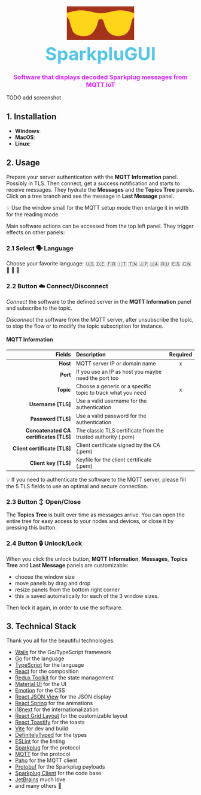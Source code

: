 <h1 align=center>
    <div>
        <img src="sparkplugui/frontend/src/assets/images/logo.svg" width="180" style="filter: invert(78%) sepia(95%) saturate(1004%) hue-rotate(339deg) brightness(101%) contrast(101%)" />
    </div>
    <font size="7" style="color: #55C6E7">SparkpluGUI</font>
</h1>
<h3 align=center>
<div style="color: #D724FF;">Software that displays decoded Sparkplug messages from MQTT IoT</div>
</h3>

TODO add screenshot

## 1. Installation

- **Windows**:
- **MacOS**:
- **Linux**:

## 2. Usage

Prepare your server authentication with the **MQTT Information** panel. Possibly in TLS.
Then connect, get a success notification and starts to receive messages. They hydrate the **Messages** and the **Topics Tree** panels.
Click on a tree branch and see the message in **Last Message** panel. 

💡 Use the window small for the MQTT setup mode then enlarge it in width for the reading mode.

Main software actions can be accessed from the top left panel. They trigger effects on other panels:

### 2.1 Select 🗣️ Language

Choose your favorite language:  🇺🇸 🇩🇪 🇫🇷 🇮🇹 🇹🇳 🇯🇵 🇺🇦 🇷🇺 🇪🇸 🇨🇳 🏴󠁣󠁮󠀶󠀵󠁿 🏴󠁺󠁡󠁮󠁬󠁿 🏴󠁩󠁲󠀱󠀶󠁿

### 2.2 Button ☁️ Connect/Disconnect

*Connect* the software to the defined server in the **MQTT Information** panel and subscribe to the topic.

*Disconnect* the software from the MQTT server, after unsubscribe the topic, 
to stop the flow or to modify the topic subscription for instance.

#### MQTT Information

|                                 Fields | Description                                                   | Required |
|---------------------------------------:|:--------------------------------------------------------------|:--------:|
|                               **Host** | MQTT server IP or domain name                                 |    x     |
|                               **Port** | If you use an IP as host you maybe need the port too          |          |
|                              **Topic** | Choose a generic or a specific topic to track what you need   |    x     |
|                    **Username  [TLS]** | Use a valid username for the authentication                   |          |
|                     **Password [TLS]** | Use a valid password for the authentication                   |          |
| **Concatenated CA certificates [TLS]** | The classic TLS certificate from the trusted authority (.pem) |          |
|           **Client certificate [TLS]** | Client certificate signed by the CA (.pem)                    |          |
|                   **Client key [TLS]** | Keyfile for the client certificate (.pem)                     |          |

💡 If you need to authenticate the software to the MQTT server, please fill the 5 TLS fields to use an optimal and 
secure connection.

### 2.3 Button ↕️ Open/Close

The **Topics Tree** is built over time as messages arrive.
You can open the entire tree for easy access to your nodes and devices, or close it by pressing this button.

### 2.4 Button 🔒 Unlock/Lock

When you click the unlock button, **MQTT Information**, **Messages**, **Topics Tree** and **Last Message** panels are
customizable:

- choose the window size
- move panels by drag and drop
- resize panels from the bottom right corner
- this is saved automatically for each of the 3 window sizes.

Then lock it again, in order to use the software.

## 3. Technical Stack

Thank you all for the beautiful technologies:

- [Wails](https://wails.app/) for the Go/TypeScript framework
- [Go](https://golang.org/) for the language
- [TypeScript](https://www.typescriptlang.org/) for the language
- [React](https://reactjs.org/) for the composition
- [Redux Toolkit](https://redux-toolkit.js.org/) for the state management
- [Material UI](https://material-ui.com/) for the UI
- [Emotion](https://emotion.sh/docs/introduction) for the CSS
- [React JSON View](https://raw.githack.com/uiwjs/react-json-view/v1-docs/index.html) for the JSON display
- [React Spring](https://www.react-spring.io/) for the animations
- [i18next](https://www.i18next.com/) for the internationalization
- [React Grid Layout](https://github.com/react-grid-layout/react-grid-layout) for the customizable layout
- [React Toastify](https://fkhadra.github.io/react-toastify/introduction/) for the toasts
- [Vite](https://www.npmjs.com/package/@vitejs/plugin-react) for dev and build
- [DefinitelyTyped](https://github.com/DefinitelyTyped/DefinitelyTyped) for the types
- [ESLint](https://eslint.org/) for the linting
- [Sparkplug](https://www.cirrus-link.com/) for the protocol
- [MQTT](https://mqtt.org/) for the protocol
- [Paho](https://github.com/eclipse/paho.mqtt.golang) for the MQTT client
- [Protobuf](https://pkg.go.dev/google.golang.org/protobuf) for the Sparkplug payloads
- [Sparkplug Client](https://github.com/weekaung/sparkplugb-client) for the code base
- [JetBrains](https://www.jetbrains.com/) much love
- and many others 🙏

